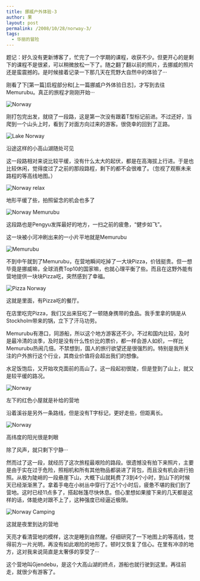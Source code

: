 ```yaml
---
title: 挪威户外体验-3
author: 果
layout: post
permalink: /2008/10/28/norway-3/
tags:
  - 华丽的冒险
---
```

题记：好久没有更新博客了，忙完了一个学期的课程，收获不少。但更开心的是剩下的课程不是很紧，可以稍微放松一下了。随之翻了翻以前的照片，去挪威的照片还是蛮震撼的。是时候接着记录一下那几天在荒野大自然中的体验了···

刚看了下[第一篇]启程部分和[上一篇挪威户外体验日志]，才写到去往Memurubu。真正的旅程才刚刚开始···

![Norway](http://pic.yupoo.com/lishugo/DmSTWTVS/medish.jpg)

刚打包完出发，就绕了一段路，这是第一次没有跟着T型标记前进。不过还好，当爬到一个山头上时，看到了对面方向过来的游客。很侥幸的回到了正路。

![Lake Norway](http://pic.yupoo.com/lishugo/DmSTWbIg/medish.jpg)

沿途这样的小高山湖随处可见

这一段路相对来说比较平缓，没有什么太大的起伏，都是在高海拔上行进。于是也比较休闲，觉得度过了之前的那段路程，剩下的都不会很难了。（忽视了观察未来路程的等高线地图。）

![Norway relax](http://pic.yupoo.com/lishugo/DmSTQLIg/medish.jpg)

地形平缓了些，拍照留念的机会也多了 

![Norway Memurubu](http://pic.yupoo.com/lishugo/DmSTZCAj/medish.jpg)

这段路也是Pengyu发挥最好的地方，一扫之前的疲惫，“健步如飞”。
 
这一块被小河冲刷出来的一小片平地就是Memurubu

![Memurubu](http://pic.yupoo.com/lishugo/DmSTLFiB/medish.jpg) 

不到中午就到了Memurubu，在营地瞬间吃掉了一大块Pizza，价钱挺贵。但一想毕竟是挪威嘛，全球消费Top10的国家嘛，也就心理平衡了些。而且在这野外能有营地提供一块块Pizza吃，突然感到了幸福。

![Pizza Norway](http://pic.yupoo.com/lishugo/DmSTNJPr/medish.jpg) 

这就是里面，有Pizza吃的餐厅。
  
在店里吃完Pizza，我们又出来狂吃了一顿随身携带的食品。我手里拿的锅是从Stockholm带来的锅，立下了汗马功劳。
  
Memurubu有港口，同游船，所以这个地方游客还不少。不过和国内比较，及时是最冷清的淡季，及时是没有什么性价比的票价，都一样会游人如织，一样比Memurubu热闹几倍。不禁想到，国人的旅行欲望还是很强烈的。特别是我所关注的户外旅行这个行业，其商业价值将会超出我们的想像。
  
水足饭饱后，又开始攻克面前的高山了。这一段起初很陡，但是登到了山上，就又是较平缓的路况。

![Norway](http://pic.yupoo.com/lishugo/DmSTOTjg/medish.jpg)  

左下的红色小屋就是补给的营地
  
沿着溪谷是另外一条路线，但是没有T字标记，更好走些，但距离长。

![Norway](http://pic.yupoo.com/lishugo/DmSU0w5U/medish.jpg) 

高纬度的阳光很是刺眼
  
除了风声，就只剩下宁静···
 
然而过了这一段，就经历了这次旅程最艰险的路段。很遗憾没有拍下来照片，主要是由于实在过于危险，照相机和所有其他物品都装进了背包，而且没有机会进行拍照。从极为陡峭的一段悬崖下山，大概下山就耗费了3到4个小时，到山下的时候天已经渐渐黑了。拿着手电在小树丛中穿行了近1个小时后，疲惫不堪的我们到了营地。这时已经11点多了，搭起帐篷尽快休息。但心里想如果接下来的几天都是这样的话，体能绝对跟不上了，这种强度已经逼近极限。

![Norway Camping](http://pic.yupoo.com/lishugo/DmSTUczw/medish.jpg) 

这就是夜里到达的营地
 
天亮才看清营地的模样，这次是睡到自然醒。仔细研究了一下地图上的等高线，觉得前方一片光明，再没有如此艰险的地形了。顿时又恢复了信心。在里有冲凉的地方，这对我来说简直是太奢侈的享受了···
 
这个营地叫Gjendebu，是这个大高山湖的终点，游船也就行驶到这里。再往前走，就很少有游客了。
  
